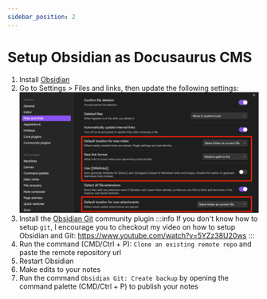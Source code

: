 ```yaml
---
sidebar_position: 2
---
```


# Setup Obsidian as Docusaurus CMS
1. Install [Obsidian](https://obsidian.md/)
2. Go to Settings > Files and links, then update the following settings:
![](../assets/obsidian-files-and-links-settings.png)
3. Install the [Obsidian Git](https://github.com/denolehov/obsidian-git/wiki/Installation) community plugin
:::info
If you don't know how to setup `git`, I encourage you to checkout my video on how to setup Obsidian and Git:
https://www.youtube.com/watch?v=5YZz38U20ws
:::
4. Run the command (CMD/Ctrl + P): `Clone an existing remote repo` and paste the remote repository url
5. Restart Obsidian
6. Make edits to your notes
7. Run the command `Obsidian Git: Create backup` by opening the command palette (CMD/Ctrl + P) to publish your notes
